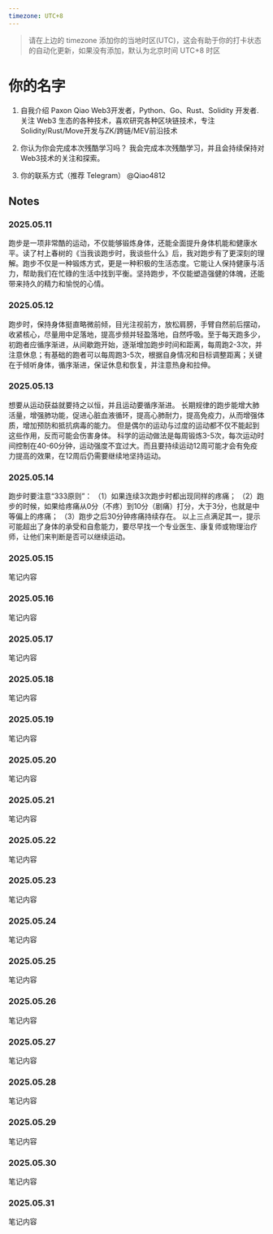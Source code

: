 ```yaml
---
timezone: UTC+8
---
```


> 请在上边的 timezone 添加你的当地时区(UTC)，这会有助于你的打卡状态的自动化更新，如果没有添加，默认为北京时间 UTC+8 时区

# 你的名字

1. 自我介绍
   Paxon Qiao Web3开发者，Python、Go、Rust、Solidity 开发者.关注 Web3 生态的各种技术，喜欢研究各种区块链技术，专注Solidity/Rust/Move开发与ZK/跨链/MEV前沿技术​​

2. 你认为你会完成本次残酷学习吗？
   我会完成本次残酷学习，并且会持续保持对Web3技术的关注和探索。
3. 你的联系方式（推荐 Telegram）
   @Qiao4812

## Notes

<!-- Content_START -->

### 2025.05.11

跑步是一项非常酷的运动，不仅能够锻炼身体，还能全面提升身体机能和健康水平。读了村上春树的《当我谈跑步时，我谈些什么》后，我对跑步有了更深刻的理解。跑步不仅是一种锻炼方式，更是一种积极的生活态度。它能让人保持健康与活力，帮助我们在忙碌的生活中找到平衡。坚持跑步，不仅能塑造强健的体魄，还能带来持久的精力和愉悦的心情。

### 2025.05.12

跑步时，保持身体挺直略微前倾，目光注视前方，放松肩膀，手臂自然前后摆动，收紧核心，尽量用中足落地，提高步频并轻盈落地，自然呼吸。至于每天跑多少，初跑者应循序渐进，从间歇跑开始，逐渐增加跑步时间和距离，每周跑2-3次，并注意休息；有基础的跑者可以每周跑3-5次，根据自身情况和目标调整距离；关键在于倾听身体，循序渐进，保证休息和恢复，并注意热身和拉伸。

### 2025.05.13

想要从运动获益就要持之以恒，并且运动要循序渐进。
长期规律的跑步能增大肺活量，增强肺功能，促进心脏血液循环，提高心肺耐力，提高免疫力，从而增强体质，增加预防和抵抗病毒的能力。
但是偶尔的运动与过度的运动都不仅不能起到这些作用，反而可能会伤害身体。
科学的运动做法是每周锻炼3-5次，每次运动时间控制在40-60分钟，运动强度不宜过大。而且要持续运动12周可能才会有免疫力提高的效果，在12周后仍需要继续地坚持运动。

### 2025.05.14

跑步时要注意“333原则”：
（1）如果连续3次跑步时都出现同样的疼痛；
（2）跑步的时候，如果给疼痛从0分（不疼）到10分（剧痛）打分，大于3分，也就是中等偏上的疼痛；
（3）跑步之后30分钟疼痛持续存在。
以上三点满足其一，提示可能超出了身体的承受和自愈能力，要尽早找一个专业医生、康复师或物理治疗师，让他们来判断是否可以继续运动。

### 2025.05.15

笔记内容

### 2025.05.16

笔记内容

### 2025.05.17

笔记内容

### 2025.05.18

笔记内容

### 2025.05.19

笔记内容

### 2025.05.20

笔记内容

### 2025.05.21

笔记内容

### 2025.05.22

笔记内容

### 2025.05.23

笔记内容

### 2025.05.24

笔记内容

### 2025.05.25

笔记内容

### 2025.05.26

笔记内容

### 2025.05.27

笔记内容

### 2025.05.28

笔记内容

### 2025.05.29

笔记内容

### 2025.05.30

笔记内容

### 2025.05.31

笔记内容

<!-- Content_END -->
